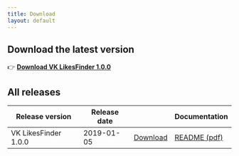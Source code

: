 ```yaml
---
title: Download
layout: default
---
```


## Download the latest version
:point_right: **[Download VK LikesFinder 1.0.0](https://dmitryvodop.github.io/vk-likesfinder/download/1-0-0)**

## All releases

| Release version | Release date |     | Documentation |
| --------------- | ------------ | --- | ------------- |
| VK LikesFinder 1.0.0 | 2019-01-05 | [Download](https://dmitryvodop.github.io/vk-likesfinder/download/1-0-0) | [README (pdf)](https://github.com/dmitryvodop/vk-likesfinder/releases/download/1.0.0/vk-likesfinder-1.0.0-readme.pdf) |
